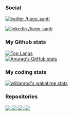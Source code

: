 ### Social
[![twitter](https://user-images.githubusercontent.com/53698082/125190814-12a22300-e20d-11eb-9a99-fb702b2b4f2b.png) /tiago_santi](https://twitter.com/tiago_santi)

[![linkedin](https://user-images.githubusercontent.com/53698082/125190824-22ba0280-e20d-11eb-99f8-620ad8fd0aee.png) /tiago-santi](https://www.linkedin.com/in/tiago-santi/)

### My Github stats

[![Top Langs](https://github-readme-stats.vercel.app/api/top-langs/?username=TiagoSanti&layout=compact&show_icons=true&theme=vision-friendly-dark)
](https://github.com/anuraghazra/github-readme-stats)</br>
[![Anurag's GitHub stats](https://github-readme-stats.vercel.app/api?username=TiagoSanti&layout=compact&show_icons=true&theme=vision-friendly-dark)](https://github.com/anuraghazra/github-readme-stats)

### My coding stats

[![willianrod's wakatime stats](https://github-readme-stats.vercel.app/api/wakatime?username=TiagoSanti&theme=vision-friendly-dark)](https://github.com/anuraghazra/github-readme-stats)

### Repositories

<a href="https://github.com/anuraghazra/convoychat">
  <img align="center" src="https://github-readme-stats.vercel.app/api/pin/?username=TiagoSanti&repo=analise-lexica&theme=vision-friendly-dark" />
</a>
<a href="https://github.com/anuraghazra/github-readme-stats">
  <img align="center" src="https://github-readme-stats.vercel.app/api/pin/?username=TiagoSanti&repo=hackatruck-2021&theme=vision-friendly-dark" />
</a>
<a href="https://github.com/anuraghazra/convoychat">
  <img align="center" src="https://github-readme-stats.vercel.app/api/pin/?username=TiagoSanti&repo=estruturas-de-dados&theme=vision-friendly-dark" />
</a>
<a href="https://github.com/anuraghazra/convoychat">
  <img align="center" src="https://github-readme-stats.vercel.app/api/pin/?username=TiagoSanti&repo=uri-solutions&theme=vision-friendly-dark" />
  </a>
